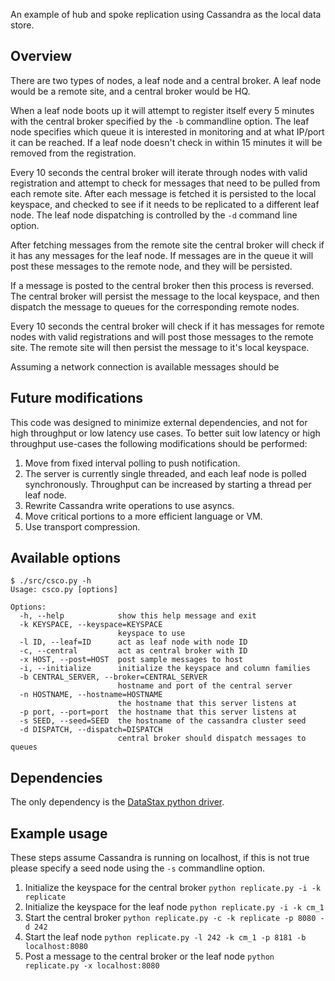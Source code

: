 An example of hub and spoke replication using Cassandra as the local data store.

## Overview

There are two types of nodes, a leaf node and a central broker. A leaf node would be a remote site, and a central broker would be HQ.

When a leaf node boots up it will attempt to register itself every 5 minutes with the central broker specified by the ```-b``` commandline option. The leaf node specifies which queue it is interested in monitoring and at what IP/port it can be reached. If a leaf node doesn't check in within 15 minutes it will be removed from the registration.

Every 10 seconds the central broker will iterate through nodes with valid registration and attempt to check for messages that need to be pulled from each remote site. After each message is fetched it is persisted to the local keyspace, and checked to see if it needs to be replicated to a different leaf node. The leaf node dispatching is controlled by the ```-d``` command line option.

After fetching messages from the remote site the central broker will check if it has any messages for the leaf node. If messages are in the queue it will post these messages to the remote node, and they will be persisted.

If a message is posted to the central broker then this process is reversed. The central broker will persist the message to the local keyspace, and then dispatch the message to queues for the corresponding remote nodes.

Every 10 seconds the central broker will check if it has messages for remote nodes with valid registrations and will post those messages to the remote site. The remote site will then persist the message to it's local keyspace.

Assuming a network connection is available messages should be

## Future modifications
This code was designed to minimize external dependencies, and not for high throughput or low latency use cases. To better suit low latency or high throughput use-cases the following modifications should be performed:

1. Move from fixed interval polling to push notification.
1. The server is currently single threaded, and each leaf node is polled synchronously. Throughput can be increased by starting a thread per leaf node.
1. Rewrite Cassandra write operations to use asyncs.
1. Move critical portions to a more efficient language or VM.
1. Use transport compression.

## Available options
```
$ ./src/csco.py -h
Usage: csco.py [options]

Options:
  -h, --help            show this help message and exit
  -k KEYSPACE, --keyspace=KEYSPACE
                        keyspace to use
  -l ID, --leaf=ID      act as leaf node with node ID
  -c, --central         act as central broker with ID
  -x HOST, --post=HOST  post sample messages to host
  -i, --initialize      initialize the keyspace and column families
  -b CENTRAL_SERVER, --broker=CENTRAL_SERVER
                        hostname and port of the central server
  -n HOSTNAME, --hostname=HOSTNAME
                        the hostname that this server listens at
  -p port, --port=port  the hostname that this server listens at
  -s SEED, --seed=SEED  the hostname of the cassandra cluster seed
  -d DISPATCH, --dispatch=DISPATCH
                        central broker should dispatch messages to queues
```

## Dependencies
The only dependency is the [DataStax python driver](https://github.com/datastax/python-driver).

## Example usage
These steps assume Cassandra is running on localhost, if this is not true please specify a seed node using the ```-s``` commandline option.

1. Initialize the keyspace for the central broker ```python replicate.py -i -k replicate```
1. Initialize the keyspace for the leaf node ```python replicate.py -i -k cm_1```
1. Start the central broker ```python replicate.py -c -k replicate -p 8080 -d 242```
1. Start the leaf node ```python replicate.py -l 242 -k cm_1 -p 8181 -b localhost:8080```
1. Post a message to the central broker or the leaf node ```python replicate.py -x localhost:8080```
